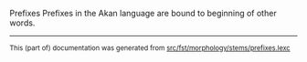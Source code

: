 Prefixes
Prefixes in the Akan language are bound to beginning of other words.

* * *

<small>This (part of) documentation was generated from [src/fst/morphology/stems/prefixes.lexc](https://github.com/giellalt/lang-aka/blob/main/src/fst/morphology/stems/prefixes.lexc)</small>
